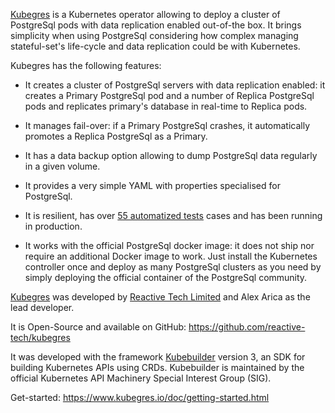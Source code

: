 
[Kubegres](https://www.kubegres.io/) is a Kubernetes operator allowing to deploy a cluster of PostgreSql pods with data replication enabled out-of-the box. It brings simplicity when using PostgreSql considering how complex managing stateful-set's life-cycle and data replication could be with Kubernetes.

Kubegres has the following features:

* It creates a cluster of PostgreSql servers with data replication enabled: it creates a Primary PostgreSql pod and a number of Replica PostgreSql pods and replicates primary's database in real-time to Replica pods.

* It manages fail-over: if a Primary PostgreSql crashes, it automatically promotes a Replica PostgreSql as a Primary.

* It has a data backup option allowing to dump PostgreSql data regularly in a given volume.

* It provides a very simple YAML with properties specialised for PostgreSql.

* It is resilient, has over [55 automatized tests](https://github.com/reactive-tech/kubegres/tree/main/test) cases and has been running in production.

* It works with the official PostgreSql docker image: it does not ship nor require an additional Docker image to work. Just install the Kubernetes controller once and deploy as many PostgreSql clusters as you need by simply deploying the official container of the PostgreSql community.

[Kubegres](https://www.kubegres.io/) was developed by [Reactive Tech Limited](https://www.reactive-tech.io/)  and Alex Arica as the lead developer.

It is Open-Source and available on GitHub: https://github.com/reactive-tech/kubegres

It was developed with the framework [Kubebuilder](https://book.kubebuilder.io/) version 3, an SDK for building Kubernetes APIs using CRDs. Kubebuilder is maintained by the official Kubernetes API Machinery Special Interest Group (SIG).

Get-started:
https://www.kubegres.io/doc/getting-started.html
